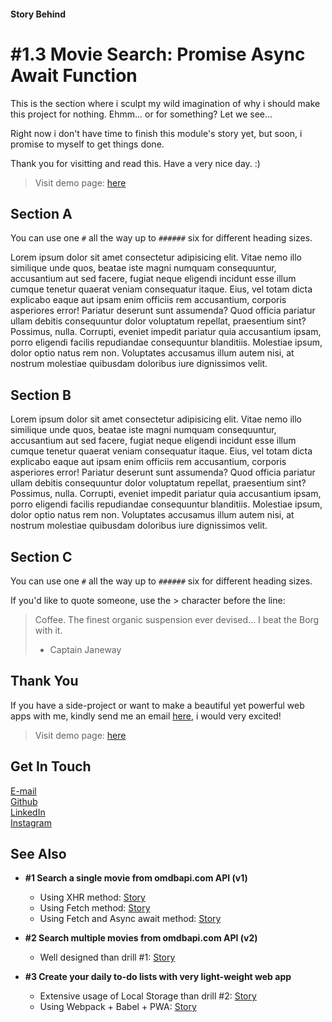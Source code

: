 #### Story Behind

# #1.3 Movie Search: Promise Async Await Function

This is the section where i sculpt my wild imagination of
why i should make this project for nothing.
Ehmm... or for something? Let we see...

Right now i don't have time to finish this module's story yet,
but soon, i promise to myself to get things done.

Thank you for visitting and read this. Have a very nice day. :)

> Visit demo page: [here](/1-movie-search/async.html)


## Section A

You can use one `#` all the way up to `######` six for different heading sizes.

Lorem ipsum dolor sit amet consectetur adipisicing elit. Vitae nemo illo similique unde quos, beatae iste magni numquam consequuntur, accusantium aut sed facere, fugiat neque eligendi incidunt esse illum cumque tenetur quaerat veniam consequatur itaque. Eius, vel totam dicta explicabo eaque aut ipsam enim officiis rem accusantium, corporis asperiores error! Pariatur deserunt sunt assumenda? Quod officia pariatur ullam debitis consequuntur dolor voluptatum repellat, praesentium sint? Possimus, nulla. Corrupti, eveniet impedit pariatur quia accusantium ipsam, porro eligendi facilis repudiandae consequuntur blanditiis. Molestiae ipsum, dolor optio natus rem non. Voluptates accusamus illum autem nisi, at nostrum molestiae quibusdam doloribus iure dignissimos velit.


## Section B

Lorem ipsum dolor sit amet consectetur adipisicing elit. Vitae nemo illo similique unde quos, beatae iste magni numquam consequuntur, accusantium aut sed facere, fugiat neque eligendi incidunt esse illum cumque tenetur quaerat veniam consequatur itaque. Eius, vel totam dicta explicabo eaque aut ipsam enim officiis rem accusantium, corporis asperiores error! Pariatur deserunt sunt assumenda? Quod officia pariatur ullam debitis consequuntur dolor voluptatum repellat, praesentium sint? Possimus, nulla. Corrupti, eveniet impedit pariatur quia accusantium ipsam, porro eligendi facilis repudiandae consequuntur blanditiis. Molestiae ipsum, dolor optio natus rem non. Voluptates accusamus illum autem nisi, at nostrum molestiae quibusdam doloribus iure dignissimos velit.


## Section C

You can use one `#` all the way up to `######` six for different heading sizes.

If you'd like to quote someone, use the > character before the line:

> Coffee. The finest organic suspension ever devised... I beat the Borg with it.
> - Captain Janeway


## Thank You

If you have a side-project or want to make a beautiful yet powerful web apps with me,
kindly send me an email
[here](mailto:hai@dioilham.com?cc=projectwithdio@gmail.com&subject=Can%20We%20Collabs?),
i would very excited!

> Visit demo page: [here](/1-movie-search/async.html)


## Get In Touch

[E-mail](mailto:hai@dioilham.com?cc=projectwithdio@gmail.com&subject=Can%20We%20Collabs?)  
[Github](https://github.com/Milkywayrules)  
[LinkedIn](https://www.linkedin.com/in/dioilham)  
[Instagram](https://www.instagram.com/dioilham)


## See Also

*   **#1 Search a single movie from omdbapi.com API (v1)**
    *  Using XHR method: [Story](/story/?moduleName=1-movie-search.xhr)
    *  Using Fetch method: [Story](/story/?moduleName=1-movie-search.fetch)
    *  Using Fetch and Async await method: [Story](/story/?moduleName=1-movie-search.async)
    
*   **#2 Search multiple movies from omdbapi.com API (v2)**
    *  Well designed than drill #1: [Story](/story/?moduleName=2-omdb-search.index)
    
*   **#3 Create your daily to-do lists with very light-weight web app**
    *  Extensive usage of Local Storage than drill #2: [Story](/story/?moduleName=1-movie-search.xhr)
    *  Using Webpack + Babel + PWA: [Story](/story/?moduleName=1-movie-search.fetch)

